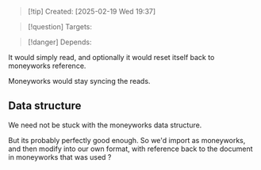 
>[!tip] Created: [2025-02-19 Wed 19:37]

>[!question] Targets: 

>[!danger] Depends: 

It would simply read, and optionally it would reset itself back to moneyworks reference.

Moneyworks would stay syncing the reads.


## Data structure

We need not be stuck with the moneyworks data structure.

But its probably perfectly good enough.  So we'd import as moneyworks, and then modify into our own format, with reference back to the document in moneyworks that was used ?